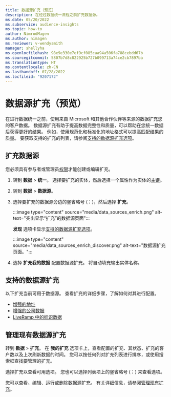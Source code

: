```yaml
---
title: 数据源扩充（预览）
description: 在经过数据统一流程之前扩充数据源。
ms.date: 05/20/2022
ms.subservice: audience-insights
ms.topic: how-to
author: NimrodMagen
ms.author: nimagen
ms.reviewer: v-wendysmith
manager: shellyha
ms.openlocfilehash: 98e9e330e7ef9cf085caa94a506fa788cebdd67b
ms.sourcegitcommit: 5807b7d8c822925b727b099713a74ce2cb7897ba
ms.translationtype: HT
ms.contentlocale: zh-CN
ms.lasthandoff: 07/28/2022
ms.locfileid: "9207172"
---
```

# <a name="enrichment-for-data-sources-preview"></a>数据源扩充（预览）

在进行数据统一之前，使用来自 Microsoft 和其他合作伙伴等来源的数据扩充您的客户数据。 数据源扩充有助于提高数据完整性和质量，可以帮助在您统一数据后获得更好的结果。 例如，使用规范化和标准化的地址格式可以提高匹配结果的质量。 要获取支持的扩充的列表，请参阅[支持的数据源扩充选项](#supported-data-source-enrichments)。

## <a name="enrich-a-data-source"></a>扩充数据源

您必须具有参与者或管理员[权限](permissions.md)才能创建或编辑扩充。  

1. 转到 **数据** > **统一**。 选择要扩充的实体，然后选择一个属性作为实体的[主键](map-entities.md#select-primary-key-and-semantic-type-for-attributes)。

1. 转到 **数据** > **数据源**。

1. 选择要扩充的数据源旁边的竖省略号 (&vellip;)，然后选择 **扩充**。

   :::image type="content" source="media/data_sources_enrich.png" alt-text="突出显示“扩充”的数据源页面":::

   **发现** 选项卡显示[支持的数据源扩充选项](#supported-data-source-enrichments)。

   :::image type="content" source="media/data_sources_enrich_discover.png" alt-text="数据源扩充页面。":::

1. 选择 **扩充我的数据** 配置数据源扩充。 将自动填充输出实体名称。

## <a name="supported-data-source-enrichments"></a>支持的数据源扩充

以下扩充当前可用于数据源。 查看扩充的详细步骤，了解如何对其进行配置。

- [增强的地址](enrichment-enhanced-addresses.md)
- [增强的公司数据](enrichment-enhanced-company-data.md)
- [LiveRamp 中的标识数据](enrichment-liveramp.md)

## <a name="manage-existing-data-source-enrichments"></a>管理现有数据源扩充

转到 **数据** > **扩充**。 在 **我的扩充** 选项卡上，查看配置的扩充、其状态、扩充的客户数以及上次刷新数据的时间。 您可以按任何列对扩充列表进行排序，或使用搜索框查找要管理的扩充。

选择扩充以查看可用选项。 您也可以选择列表项上的竖省略号 (&vellip;) 来查看选项。

您可以查看、编辑、运行或删除数据源扩充。 有关详细信息，请参阅[管理现有扩充](enrichment-hub.md#manage-existing-enrichments)。
